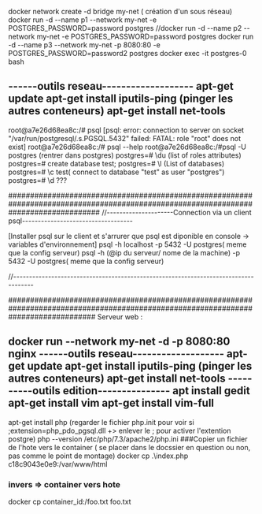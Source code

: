 docker network create -d bridge my-net ( création d'un sous réseau)
docker run -d --name p1 --network my-net -e POSTGRES_PASSWORD=password postgres
//docker run -d --name p2 --network my-net -e POSTGRES_PASSWORD=password postgres
docker run -d --name p3 --network my-net -p 8080:80 -e POSTGRES_PASSWORD=password2 postgres
docker exec -it postgres-0 bash

------outils reseau-------------------
apt-get update
apt-get install iputils-ping (pinger les autres conteneurs)
apt-get install net-tools
---------------------------------------
root@a7e26d68ea8c:/# psql
[psql: error: connection to server on socket "/var/run/postgresql/.s.PGSQL.5432" failed: FATAL:
role "root" does not exist]
root@a7e26d68ea8c:/# psql --help
root@a7e26d68ea8c:/#psql -U postgres (rentrer dans postgres)
postgres=# \du (list of roles attributes)
postgres=# create database test;
postgres=# \l (List of databases)
postgres=# \c test( connect to database "test" as user "postgres")
postgres=# \d ???

#####################################################################################################################################
//---------------------Connection via un client psql-----------------------------------

[Installer  psql sur le client et s'arrurer que psql est diponible en console -> variables d'environnement]
psql -h localhost -p 5432 -U postgres( meme que la config serveur)
psql -h (@ip du serveur/ nome de la machine) -p 5432 -U postgres( meme que la config serveur)

//------------------------------------------------------------------------------------

####################################################################################################################################
Serveur web :

docker run --network my-net -d -p 8080:80 nginx
------outils reseau-------------------
apt-get update
apt-get install iputils-ping (pinger les autres conteneurs)
apt-get install net-tools
----------outils edition---------------
apt install gedit
apt-get install vim
apt-get install vim-full
---------------------------------------
apt-get install php
(regarder le fichier php.init pour voir si ;extension=php_pdo_pgsql.dll +> enlever le ; pour activer l'extention postgre)
php --version
/etc/php/7.3/apache2/php.ini
###Copier un fichier de l'hote vers le container ( se placer dans le docssier en question ou non, pas comme le point de montage)
docker cp .\index.php c18c9043e0e9:/var/www/html
### invers => container vers hote
docker cp container_id:/foo.txt foo.txt